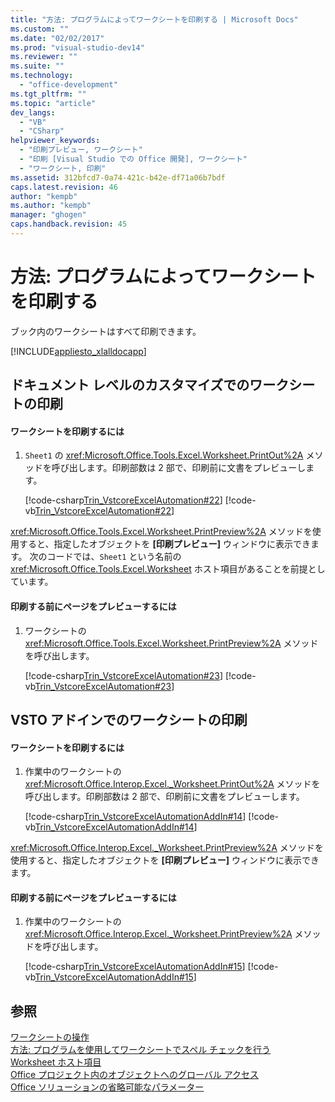 ```yaml
---
title: "方法: プログラムによってワークシートを印刷する | Microsoft Docs"
ms.custom: ""
ms.date: "02/02/2017"
ms.prod: "visual-studio-dev14"
ms.reviewer: ""
ms.suite: ""
ms.technology: 
  - "office-development"
ms.tgt_pltfrm: ""
ms.topic: "article"
dev_langs: 
  - "VB"
  - "CSharp"
helpviewer_keywords: 
  - "印刷プレビュー, ワークシート"
  - "印刷 [Visual Studio での Office 開発], ワークシート"
  - "ワークシート, 印刷"
ms.assetid: 312bfcd7-0a74-421c-b42e-df71a06b7bdf
caps.latest.revision: 46
author: "kempb"
ms.author: "kempb"
manager: "ghogen"
caps.handback.revision: 45
---
```

# 方法: プログラムによってワークシートを印刷する
  ブック内のワークシートはすべて印刷できます。  
  
 [!INCLUDE[appliesto_xlalldocapp](../vsto/includes/appliesto-xlalldocapp-md.md)]  
  
## ドキュメント レベルのカスタマイズでのワークシートの印刷  
  
#### ワークシートを印刷するには  
  
1.  `Sheet1` の <xref:Microsoft.Office.Tools.Excel.Worksheet.PrintOut%2A> メソッドを呼び出します。印刷部数は 2 部で、印刷前に文書をプレビューします。  
  
     [!code-csharp[Trin_VstcoreExcelAutomation#22](../snippets/csharp/VS_Snippets_OfficeSP/Trin_VstcoreExcelAutomation/CS/Sheet1.cs#22)]
     [!code-vb[Trin_VstcoreExcelAutomation#22](../snippets/visualbasic/VS_Snippets_OfficeSP/Trin_VstcoreExcelAutomation/VB/Sheet1.vb#22)]  
  
 <xref:Microsoft.Office.Tools.Excel.Worksheet.PrintPreview%2A> メソッドを使用すると、指定したオブジェクトを **\[印刷プレビュー\]** ウィンドウに表示できます。  次のコードでは、`Sheet1` という名前の <xref:Microsoft.Office.Tools.Excel.Worksheet> ホスト項目があることを前提としています。  
  
#### 印刷する前にページをプレビューするには  
  
1.  ワークシートの <xref:Microsoft.Office.Tools.Excel.Worksheet.PrintPreview%2A> メソッドを呼び出します。  
  
     [!code-csharp[Trin_VstcoreExcelAutomation#23](../snippets/csharp/VS_Snippets_OfficeSP/Trin_VstcoreExcelAutomation/CS/Sheet1.cs#23)]
     [!code-vb[Trin_VstcoreExcelAutomation#23](../snippets/visualbasic/VS_Snippets_OfficeSP/Trin_VstcoreExcelAutomation/VB/Sheet1.vb#23)]  
  
## VSTO アドインでのワークシートの印刷  
  
#### ワークシートを印刷するには  
  
1.  作業中のワークシートの <xref:Microsoft.Office.Interop.Excel._Worksheet.PrintOut%2A> メソッドを呼び出します。印刷部数は 2 部で、印刷前に文書をプレビューします。  
  
     [!code-csharp[Trin_VstcoreExcelAutomationAddIn#14](../snippets/csharp/VS_Snippets_OfficeSP/Trin_VstcoreExcelAutomationAddIn/CS/ThisAddIn.cs#14)]
     [!code-vb[Trin_VstcoreExcelAutomationAddIn#14](../snippets/visualbasic/VS_Snippets_OfficeSP/Trin_VstcoreExcelAutomationAddIn/VB/ThisAddIn.vb#14)]  
  
 <xref:Microsoft.Office.Interop.Excel._Worksheet.PrintPreview%2A> メソッドを使用すると、指定したオブジェクトを **\[印刷プレビュー\]** ウィンドウに表示できます。  
  
#### 印刷する前にページをプレビューするには  
  
1.  作業中のワークシートの <xref:Microsoft.Office.Interop.Excel._Worksheet.PrintPreview%2A> メソッドを呼び出します。  
  
     [!code-csharp[Trin_VstcoreExcelAutomationAddIn#15](../snippets/csharp/VS_Snippets_OfficeSP/Trin_VstcoreExcelAutomationAddIn/CS/ThisAddIn.cs#15)]
     [!code-vb[Trin_VstcoreExcelAutomationAddIn#15](../snippets/visualbasic/VS_Snippets_OfficeSP/Trin_VstcoreExcelAutomationAddIn/VB/ThisAddIn.vb#15)]  
  
## 参照  
 [ワークシートの操作](../vsto/working-with-worksheets.md)   
 [方法: プログラムを使用してワークシートでスペル チェックを行う](../vsto/how-to-programmatically-check-spelling-in-worksheets.md)   
 [Worksheet ホスト項目](../vsto/worksheet-host-item.md)   
 [Office プロジェクト内のオブジェクトへのグローバル アクセス](../vsto/global-access-to-objects-in-office-projects.md)   
 [Office ソリューションの省略可能なパラメーター](../vsto/optional-parameters-in-office-solutions.md)  
  
  